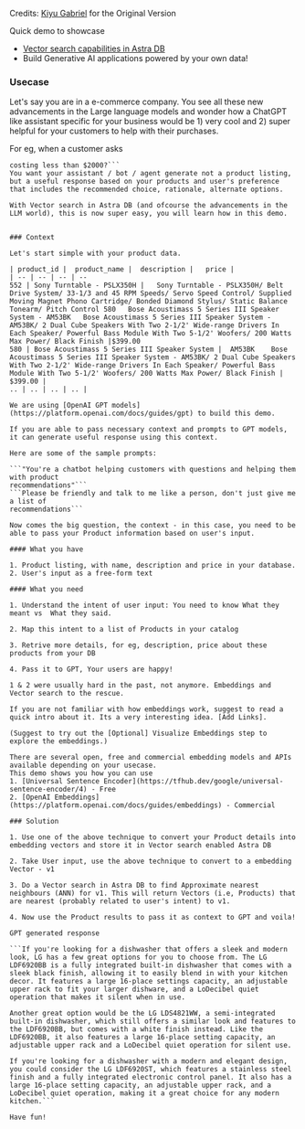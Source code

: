 Credits: [Kiyu Gabriel](https://github.com/qzg) for the Original Version

Quick demo to showcase 
- [Vector search capabilities in Astra DB](https://docs.datastax.com/en/astra-serverless/docs/vector-search/overview.html) 
- Build Generative AI applications powered by your own data!

### Usecase

Let's say you are in a e-commerce company. You see all these new advancements in the Large language models and wonder how a ChatGPT like assistant specific for your business would be 1) very cool and 2) super helpful for your customers to help with their purchases.

For eg, when a customer asks
```What equipement would you recommend for a computer workstation setup 
costing less than $2000?```
You want your assistant / bot / agent generate not a product listing, but a useful response based on your products and user's preference that includes the recommended choice, rationale, alternate options. 

With Vector search in Astra DB (and ofcourse the advancements in the LLM world), this is now super easy, you will learn how in this demo.


### Context

Let's start simple with your product data.

| product_id |	product_name |	description | 	price | 
| -- | -- | -- | -- 
552	| Sony Turntable - PSLX350H | 	Sony Turntable - PSLX350H/ Belt Drive System/ 33-1/3 and 45 RPM Speeds/ Servo Speed Control/ Supplied Moving Magnet Phono Cartridge/ Bonded Diamond Stylus/ Static Balance Tonearm/ Pitch Control 580	Bose Acoustimass 5 Series III Speaker System - AM53BK	Bose Acoustimass 5 Series III Speaker System - AM53BK/ 2 Dual Cube Speakers With Two 2-1/2' Wide-range Drivers In Each Speaker/ Powerful Bass Module With Two 5-1/2' Woofers/ 200 Watts Max Power/ Black Finish |$399.00 
580	| Bose Acoustimass 5 Series III Speaker System |  AM53BK	Bose Acoustimass 5 Series III Speaker System - AM53BK/ 2 Dual Cube Speakers With Two 2-1/2' Wide-range Drivers In Each Speaker/ Powerful Bass Module With Two 5-1/2' Woofers/ 200 Watts Max Power/ Black Finish	| $399.00 | 
.. | .. | .. | .. |

We are using [OpenAI GPT models](https://platform.openai.com/docs/guides/gpt) to build this demo.

If you are able to pass necessary context and prompts to GPT models, it can generate useful response using this context.

Here are some of the sample prompts:

```"You're a chatbot helping customers with questions and helping them with product 
recommendations"```
```Please be friendly and talk to me like a person, don't just give me a list of 
recommendations```

Now comes the big question, the context - in this case, you need to be able to pass your Product information based on user's input.

#### What you have

1. Product listing, with name, description and price in your database.
2. User's input as a free-form text

#### What you need

1. Understand the intent of user input: You need to know What they meant vs  What they said.

2. Map this intent to a list of Products in your catalog

3. Retrive more details, for eg, description, price about these products from your DB

4. Pass it to GPT, Your users are happy!

1 & 2 were usually hard in the past, not anymore. Embeddings and Vector search to the rescue. 

If you are not familiar with how embeddings work, suggest to read a quick intro about it. Its a very interesting idea. [Add Links].

(Suggest to try out the [Optional] Visualize Embeddings step to explore the embeddings.)

There are several open, free and commercial embedding models and APIs available depending on your usecase. 
This demo shows you how you can use 
1. [Universal Sentence Encoder](https://tfhub.dev/google/universal-sentence-encoder/4) - Free
2. [OpenAI Embeddings](https://platform.openai.com/docs/guides/embeddings) - Commercial

### Solution

1. Use one of the above technique to convert your Product details into embedding vectors and store it in Vector search enabled Astra DB

2. Take User input, use the above technique to convert to a embedding Vector - v1

3. Do a Vector search in Astra DB to find Approximate nearest neighbours (ANN) for v1. This will return Vectors (i.e, Products) that are nearest (probably related to user's intent) to v1.

4. Now use the Product results to pass it as context to GPT and voila!

GPT generated response

```If you're looking for a dishwasher that offers a sleek and modern look, LG has a few great options for you to choose from. The LG LDF6920BB is a fully integrated built-in dishwasher that comes with a sleek black finish, allowing it to easily blend in with your kitchen decor. It features a large 16-place settings capacity, an adjustable upper rack to fit your larger dishware, and a LoDecibel quiet operation that makes it silent when in use.

Another great option would be the LG LDS4821WW, a semi-integrated built-in dishwasher, which still offers a similar look and features to the LDF6920BB, but comes with a white finish instead. Like the LDF6920BB, it also features a large 16-place setting capacity, an adjustable upper rack and a LoDecibel quiet operation for silent use.

If you're looking for a dishwasher with a modern and elegant design, you could consider the LG LDF6920ST, which features a stainless steel finish and a fully integrated electronic control panel. It also has a large 16-place setting capacity, an adjustable upper rack, and a LoDecibel quiet operation, making it a great choice for any modern kitchen.```

Have fun!

